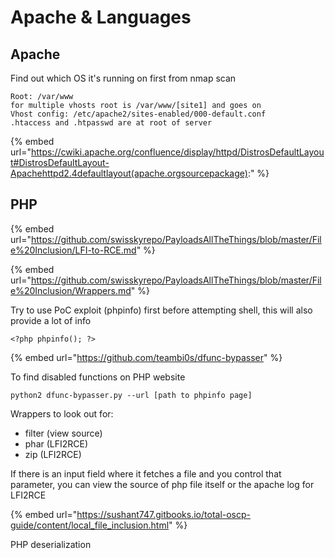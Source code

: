 # Apache & Languages

## Apache

Find out which OS it's running on first from nmap scan

```
Root: /var/www
for multiple vhosts root is /var/www/[site1] and goes on
Vhost config: /etc/apache2/sites-enabled/000-default.conf
.htaccess and .htpasswd are at root of server
```

{% embed url="https://cwiki.apache.org/confluence/display/httpd/DistrosDefaultLayout#DistrosDefaultLayout-Apachehttpd2.4defaultlayout(apache.orgsourcepackage):" %}

## PHP

{% embed url="https://github.com/swisskyrepo/PayloadsAllTheThings/blob/master/File%20Inclusion/LFI-to-RCE.md" %}

{% embed url="https://github.com/swisskyrepo/PayloadsAllTheThings/blob/master/File%20Inclusion/Wrappers.md" %}

Try to use PoC exploit (phpinfo) first before attempting shell, this will also provide a lot of info

```
<?php phpinfo(); ?>
```

{% embed url="https://github.com/teambi0s/dfunc-bypasser" %}

To find disabled functions on PHP website

`python2 dfunc-bypasser.py --url [path to phpinfo page]`

Wrappers to look out for:

* filter (view source)
* phar (LFI2RCE)
* zip (LFI2RCE)

If there is an input field where it fetches a file and you control that parameter, you can view the source of php file itself or the apache log for LFI2RCE

{% embed url="https://sushant747.gitbooks.io/total-oscp-guide/content/local_file_inclusion.html" %}

PHP deserialization
